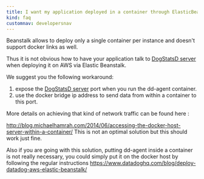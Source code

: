 ```yaml
---
title: I want my application deployed in a container through ElasticBeanstalk to talk to DogStatsD
kind: faq
customnav: developersnav
---
```


Beanstalk allows to deploy only a single container per instance and doesn't support docker links as well.

Thus it is not obvious how to have your application talk to [DogStatsD server](/developers/dogstatsd) when deploying it on AWS via Elastic Beanstalk.

We suggest you the following workaround:

1. expose the [DogStatsD server](/developers/dogstatsd) port when you run the dd-agent container.
2. use the docker bridge ip address to send data from within a container to this port.

More details on achieving that kind of network traffic can be found here :

http://blog.michaelhamrah.com/2014/06/accessing-the-docker-host-server-within-a-container/
This is not an optimal solution but this should work just fine.

Also if you are going with this solution, putting dd-agent inside a container is not really necessary, you could simply put it on the docker host by following the regular instructions https://www.datadoghq.com/blog/deploy-datadog-aws-elastic-beanstalk/
